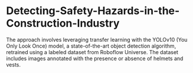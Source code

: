# Detecting-Safety-Hazards-in-the-Construction-Industry
The approach involves leveraging transfer learning with the YOLOv10 (You Only Look Once) model, a state-of-the-art object detection algorithm, retrained using a labeled dataset from Roboflow Universe. The dataset includes images annotated with the presence or absence of helmets and vests.
